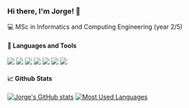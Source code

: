### Hi there, I'm Jorge! 👋

:computer: MSc in Informatics and Computing Engineering (year 2/5)

#### 🔧 Languages and Tools

![](https://img.shields.io/badge/OS-Arch%20Linux-informational?style=flat&logo=linux&logoColor=white&color=red) ![](https://img.shields.io/badge/Editor-Vim-informational?style=flat&logo=Vim&logoColor=white&color=red) ![](https://img.shields.io/badge/Shell-Zsh-informational?style=flat&logo=GNU-Bash&logoColor=white&color=red) ![](https://img.shields.io/badge/Tools-Git-informational?style=flat&logo=Git&logoColor=white&color=red) ![](https://img.shields.io/badge/Code-Python-informational?style=flat&logo=Python&logoColor=white&color=red) ![](https://img.shields.io/badge/Code-C-informational?style=flat&logo=C&logoColor=white&color=red) ![](https://img.shields.io/badge/Code-C++-informational?style=flat&logo=c%2B%2B&logoColor=white&color=red)

#### 📈 Github Stats

[![Jorge's GitHub stats](https://github-readme-stats.vercel.app/api?username=jsousa02&hide=contribs,stars&show_icons=true&count_private=true&hide_border=true&bg_color=0d1117&title_color=ffffff&text_color=ffffff&icon_color=cb553f)](https://github.com/jsousa02/github-readme-stats)
[![Most Used Languages](https://github-readme-stats.vercel.app/api/top-langs/?username=jsousa02&layout=compact&hide_border=true&bg_color=0d1117&title_color=ffffff&text_color=ffffff)](https://github.com/jsousa02/github-readme-stats)
